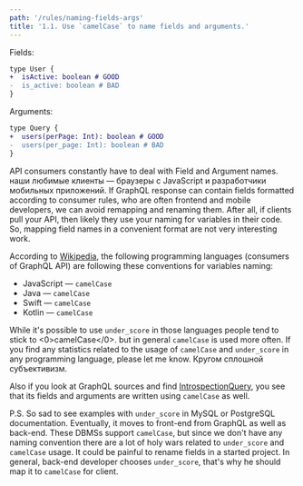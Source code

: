 ```yaml
---
path: '/rules/naming-fields-args'
title: '1.1. Use `camelCase` to name fields and arguments.'
---
```


Fields:

```diff
type User {
+  isActive: boolean # GOOD
-  is_active: boolean # BAD
}
```

Arguments:

```diff
type Query {
+  users(perPage: Int): boolean # GOOD
-  users(per_page: Int): boolean # BAD
}
```

API consumers constantly have to deal with Field and Argument names. наши любимые клиенты — браузеры с JavaScript и разработчики мобильных приложений. If GraphQL response can contain fields formatted according to consumer rules, who are often frontend and mobile developers, we can avoid remapping and renaming them. After all, if clients pull your API, then likely they use your naming for variables in their code. So, mapping field names in a convenient format are not very interesting work.

According to [Wikipedia](<https://en.wikipedia.org/wiki/Naming_convention_(programming)>), the following programming languages (consumers of GraphQL API) are following these conventions for variables naming:

- JavaScript — `camelCase`
- Java — `camelCase`
- Swift — `camelCase`
- Kotlin — `camelCase`

While it's possible to use `under_score` in those languages people tend to stick to <0>camelCase</0>. but in general `camelCase` is used more often. If you find any statistics related to the usage of `camelCase` and `under_score` in any programming language, please let me know. Кругом сплошной субъективизм.

Also if you look at GraphQL sources and find [IntrospectionQuery](https://github.com/graphql/graphql-js/blob/master/src/utilities/introspectionQuery.js), you see that its fields and arguments are written using `camelCase` as well.

P.S. So sad to see examples with `under_score` in MySQL or PostgreSQL documentation. Eventually, it moves to front-end from GraphQL as well as back-end. These DBMSs support `camelCase`, but since we don't have any naming convention there are a lot of holy wars related to `under_score` and `camelCase` usage. It could be painful to rename fields in a started project. In general, back-end developer chooses `under_score`, that's why he should map it to `camelCase` for client.
